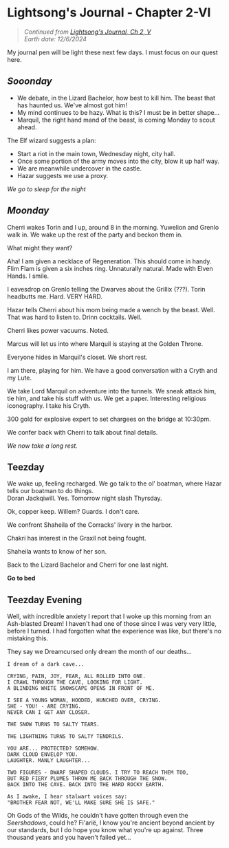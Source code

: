 # Lightsong's Journal - Chapter 2-VI

> _Continued from [Lightsong's Journal, Ch 2, V](Journal-2-V.md)_  
> _Earth date: 12/6/2024_  

My journal pen will be light these next few days. I must focus on our quest here. 

## _Sooonday_

- We debate, in the Lizard Bachelor, how best to kill him. The beast that has haunted us. We've almost got him!
- My mind continues to be hazy. What is this? I must be in better shape...
- Marquil, the right hand mand of the beast, is coming Monday to scout ahead. 

The Elf wizard suggests a plan:
- Start a riot in the main town, Wednesday night, city hall. 
- Once some portion of the army moves into the city, blow it up half way. 
- We are meanwhile undercover in the castle. 
- Hazar suggests we use a proxy. 

_We go to sleep for the night_

## _Moonday_

Cherri wakes Torin and I up, around 8 in the morning. 
Yuwelion and Grenlo walk in. We wake up the rest of the party and beckon them in. 

What might they want?

Aha! I am given a necklace of Regeneration. This should come in handy. 
Flim Flam is given a six inches ring. Unnaturally natural. Made with Elven Hands. I smile. 

I eavesdrop on Grenlo telling the Dwarves about the Grillix (???).
Torin headbutts me. Hard. VERY HARD. 

Hazar tells Cherri about his mom being made a wench by the beast. Well. That was hard to listen to. 
Drinn cocktails. Well. 

Cherri likes power vacuums. Noted. 

Marcus will let us into where Marquil is staying at the Golden Throne. 

Everyone hides in Marquil's closet.
We short rest.

I am there, playing for him. We have a good conversation with a Cryth and my Lute. 

We take Lord Marquil on adventure into the tunnels. 
We sneak attack him, tie him, and take his stuff with us. 
We get a paper. Interesting religious iconography. I take his Cryth. 

300 gold for explosive expert to set chargees on the bridge at 10:30pm.

We confer back with Cherri to talk about final details. 

_We now take a long rest._

## __Teezday__

We wake up, feeling recharged.
We go talk to the ol' boatman, where Hazar tells our boatman to do things.  
Doran Jackqiwill. Yes.
Tomorrow night slash Thyrsday.

Ok, copper keep. Willem? Guards. I don't care. 

We confront Shaheila of the Corracks' livery in the harbor. 

Chakri has interest in the Graxil not being fought. 

Shaheila wants to know of her son. 

Back to the Lizard Bachelor and Cherri for one last night. 

__Go to bed__

## __Teezday Evening__

Well, with incredible anxiety I report that I woke up this morning from an Ash-blasted Dream!
I haven't had one of those since I was very very little, before I turned. 
I had forgotten what the experience was like, but there's no mistaking this.

They say we Dreamcursed only dream the month of our deaths...

```
I dream of a dark cave...

CRYING, PAIN, JOY, FEAR, ALL ROLLED INTO ONE.
I CRAWL THROUGH THE CAVE, LOOKING FOR LIGHT.
A BLINDING WHITE SNOWSCAPE OPENS IN FRONT OF ME.

I SEE A YOUNG WOMAN, HOODED, HUNCHED OVER, CRYING. 
SHE - YOU! - ARE CRYING.
NEVER CAN I GET ANY CLOSER. 

THE SNOW TURNS TO SALTY TEARS.

THE LIGHTNING TURNS TO SALTY TENDRILS.

YOU ARE... PROTECTED? SOMEHOW.
DARK CLOUD ENVELOP YOU.
LAUGHTER. MANLY LAUGHTER...

TWO FIGURES - DWARF SHAPED CLOUDS. I TRY TO REACH THEM TOO,
BUT RED FIERY PLUMES THROW ME BACK THROUGH THE SNOW. 
BACK INTO THE CAVE. BACK INTO THE HARD ROCKY EARTH.

As I awake, I hear stalwart voices say:
"BROTHER FEAR NOT, WE'LL MAKE SURE SHE IS SAFE."

```

Oh Gods of the Wilds, he couldn't have gotten through even the _Seershadows_, could he?
Fi'arië, I know you're ancient beyond ancient by our standards, but I do hope you know what you're up against.
Three thousand years and you haven't failed yet... 